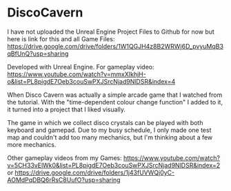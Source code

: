 # DiscoCavern
I have not uploaded the Unreal Engine Project Files to Github for now but here is link for this and all Game Files: https://drive.google.com/drive/folders/1W1QGJH4z8B2WRWj6D_pvyuMqB3qBfUnQ?usp=sharing

Developed with Unreal Engine. For gameplay video: https://www.youtube.com/watch?v=mmxXIkhjH-o&list=PL8pigdE7Oeb3couSwPXJSrcNjad9NlDSR&index=4

When Disco Cavern was actually a simple arcade game that I watched from the tutorial. With the "time-dependent colour change function" I added to it, it turned into a project that I liked visually.

The game in which we collect disco crystals can be played with both keyboard and gamepad. Due to my busy schedule, I only made one test map and couldn't add too many mechanics, but I'm thinking about a few more mechanics.

Other gameplay videos from my Games: https://www.youtube.com/watch?v=5CH33vElWk0&list=PL8pigdE7Oeb3couSwPXJSrcNjad9NlDSR&index=2 or https://drive.google.com/drive/folders/1j43fUVWQj0yC-AOMdPqDBQ6rRsC8UufO?usp=sharing
